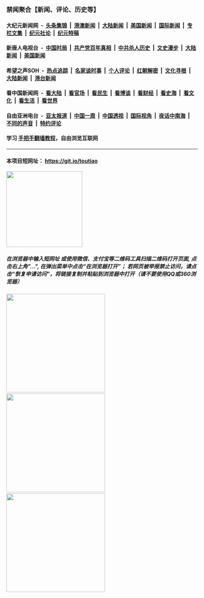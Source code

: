 ### 禁闻聚合【新闻、评论、历史等】

#### 大纪元新闻网 &nbsp;-&nbsp; [头条集锦](indexes/E头条集锦.md?t=03181131) &nbsp;|&nbsp; [港澳新闻](indexes/E港澳新闻.md?t=03181131)  &nbsp;|&nbsp; [大陆新闻](indexes/E大陆新闻.md?t=03181131) &nbsp;|&nbsp; [美国新闻](indexes/E美国新闻.md?t=03181131) &nbsp;|&nbsp; [国际新闻](indexes/E国际新闻.md?t=03181131) &nbsp;|&nbsp; [专栏文集](indexes/E专栏文集.md?t=03181131) &nbsp;|&nbsp; [纪元社论](indexes/E纪元社论.md?t=03181131) &nbsp;|&nbsp; [纪元特稿](indexes/E纪元特稿.md?t=03181131) 

#### 新唐人电视台 &nbsp;-&nbsp; [中国时局](indexes/N中国时局.md?t=03181131) &nbsp;|&nbsp; [共产党百年真相](indexes/N共产党百年真相.md?t=03181131) &nbsp;|&nbsp; [中共杀人历史](indexes/N中共杀人历史.md?t=03181131) &nbsp;|&nbsp; [文史漫步](indexes/N文史漫步.md?t=03181131) &nbsp;|&nbsp; [大陆新闻](indexes/N大陆新闻.md?t=03181131) &nbsp;|&nbsp; [美国新闻](indexes/N美国新闻.md?t=03181131)

#### 希望之声SOH &nbsp;-&nbsp; [热点追踪](indexes/H热点追踪.md?t=03181131) &nbsp;|&nbsp; [名家谈时事](indexes/H名家谈时事.md?t=03181131) &nbsp;|&nbsp; [个人评论](indexes/H个人评论.md?t=03181131)  &nbsp;|&nbsp; [红朝解密](indexes/H红朝解密.md?t=03181131) &nbsp;|&nbsp; [文化寻根](indexes/H文化寻根.md?t=03181131) &nbsp;|&nbsp; [大陆新闻](indexes/H大陆新闻.md?t=03181131) &nbsp;|&nbsp; [港台新闻](indexes/H港台新闻.md?t=03181131)

#### 看中国新闻网 &nbsp;-&nbsp; [看大陆](indexes/S看大陆.md?t=03181131) &nbsp;|&nbsp; [看官场](indexes/S看官场.md?t=03181131) &nbsp;|&nbsp; [看民生](indexes/S看民生.md?t=03181131)  &nbsp;|&nbsp; [看博谈](indexes/S看博谈.md?t=03181131) &nbsp;|&nbsp; [看财经](indexes/S看财经.md?t=03181131) &nbsp;|&nbsp; [看史海](indexes/S看史海.md?t=03181131) &nbsp;|&nbsp; [看文化](indexes/S看文化.md?t=03181131) &nbsp;|&nbsp; [看生活](indexes/S看生活.md?t=03181131) &nbsp;|&nbsp; [看世界](indexes/S看世界.md?t=03181131)

#### 自由亚洲电台 &nbsp;-&nbsp; [亚太报道](indexes/R亚太报道.md?t=03181131) &nbsp;|&nbsp; [中国一周](indexes/R中国一周.md?t=03181131) &nbsp;|&nbsp; [中国透视](indexes/R中国透视.md?t=03181131)  &nbsp;|&nbsp; [国际视角](indexes/R国际视角.md?t=03181131) &nbsp;|&nbsp; [夜话中南海](indexes/R夜话中南海.md?t=03181131) &nbsp;|&nbsp; [不同的声音](indexes/R不同的声音.md?t=03181131) &nbsp;|&nbsp; [特约评论](indexes/R特约评论.md?t=03181131)

#### 学习 [手把手翻墙教程](https://github.com/gfw-breaker/guides/wiki)，自由浏览互联网

----

#### 本项目短网址： https://git.io/toutiao
<img src="https://raw.githubusercontent.com/gfw-breaker/banned-news/master/scripts/img/qr.png" width="200px"/>  

##### 在浏览器中输入短网址 或使用微信、支付宝等二维码工具扫描二维码打开页面, 点击右上角"...", 在弹出菜单中点击“在浏览器打开”； 若网页被举报禁止访问，请点击“恢复申请访问”，将链接复制并粘贴到浏览器中打开（请不要使用QQ或360浏览器）

<img src="https://raw.githubusercontent.com/gfw-breaker/banned-news/master/scripts/img/1.png" width="260px"/> &nbsp; <img src="https://raw.githubusercontent.com/gfw-breaker/banned-news/master/scripts/img/2.png" width="260px"/> &nbsp; <img src="https://raw.githubusercontent.com/gfw-breaker/banned-news/master/scripts/img/3.png" width="260px"/>
